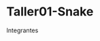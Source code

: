 # Taller01-Snake

Integrantes
<Raul Arturo Leon Moran>
<Freddy Alexander Gomez Urrego  >
<Pablo Gabriel Herrera Perez >
